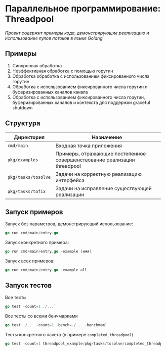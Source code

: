 # Параллельное программирование: Threadpool

*Проект содержит примеры кода, демонстрирующие реализацию и использование пулов потоков в языке Golang*

## Примеры
1. Синхронная обработка
2. Неэффективная обработка с помощью горутин
3. Обработка обработка с использованием фиксированного числа горутин
4. Обработка с использованием фиксированного числа горутин и буферизированных каналов канала
5. Обработка с использованием фиксированного числа горутин, буферизированных каналов и контекста для поддержки graceful shutdown

## Структура
| Директория          | Назначение                                                              |
|---------------------|-------------------------------------------------------------------------|
| `cmd/main`          | Входная точка приложения                                                |
| `pkg/examples`      | Примеры, отражающие постепенное совершенствование реализации threadpool |
| `pkg/tasks/tosolve` | Задачи на корректную реализацию интерфейса                              |
| `pkg/tasks/tofix`   | Задачи на исправление существующей реализации                           |

## Запуск примеров
Запуск без параметров, демонстрирующий использование:
```go
go run cmd/main/entry.go
```
Запуск конкретного примера:
```go
go run cmd/main/entry.go -example [имя]
```
Запуск всех примеров:
```go
go run cmd/main/entry.go -example all
```

## Запуск тестов

Все тесты
```go
go test -count=1 ./...`
```

Все тесты со всеми бенчмарками
```go
go test ./... -count=1 -bench=./... -benchmem`
```

Тесты конкретного пакета (в примере `completed_threadpool`)
```go
go test -count=1 threadpool_example/pkg/tasks/tosolve/completed_threadpool`
```